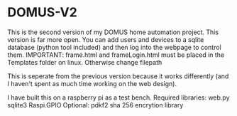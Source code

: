 # DOMUS-V2
This is the second version of my DOMUS home automation project. This version is far more open. 
You can add users and devices to a sqlite database (python tool included) and then log into the webpage to control them.
IMPORTANT: frame.html and frameLogin.html must be placed in the Templates folder on linux. Otherwise change filepath

This is seperate from the previous version because it works differently (and I haven't spent as much time working on the web design).

I have built this on a raspberry pi as a test bench.
Required libraries:
  web.py
  sqlite3
  Raspi.GPIO
  Optional: pdkf2 sha 256 encrytion library

